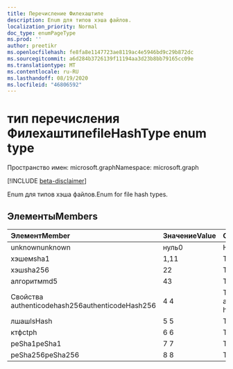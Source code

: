 ```yaml
---
title: Перечисление Филехаштипе
description: Enum для типов хэша файлов.
localization_priority: Normal
doc_type: enumPageType
ms.prod: ''
author: preetikr
ms.openlocfilehash: fe8fa8e1147723ae8119ac4e5946bd9c29b872dc
ms.sourcegitcommit: a6d284b3726139f11194aa3d23b8bb79165cc09e
ms.translationtype: MT
ms.contentlocale: ru-RU
ms.lasthandoff: 08/19/2020
ms.locfileid: "46806592"
---
```

# <a name="filehashtype-enum-type"></a><span data-ttu-id="f7284-103">тип перечисления Филехаштипе</span><span class="sxs-lookup"><span data-stu-id="f7284-103">fileHashType enum type</span></span>

<span data-ttu-id="f7284-104">Пространство имен: microsoft.graph</span><span class="sxs-lookup"><span data-stu-id="f7284-104">Namespace: microsoft.graph</span></span>

[!INCLUDE [beta-disclaimer](../../includes/beta-disclaimer.md)]

<span data-ttu-id="f7284-105">Enum для типов хэша файлов.</span><span class="sxs-lookup"><span data-stu-id="f7284-105">Enum for file hash types.</span></span>

## <a name="members"></a><span data-ttu-id="f7284-106">Элементы</span><span class="sxs-lookup"><span data-stu-id="f7284-106">Members</span></span>

|<span data-ttu-id="f7284-107">Элемент</span><span class="sxs-lookup"><span data-stu-id="f7284-107">Member</span></span>|<span data-ttu-id="f7284-108">Значение</span><span class="sxs-lookup"><span data-stu-id="f7284-108">Value</span></span>|<span data-ttu-id="f7284-109">Описание</span><span class="sxs-lookup"><span data-stu-id="f7284-109">Description</span></span>|
|:---|:---|:---|
|<span data-ttu-id="f7284-110">unknown</span><span class="sxs-lookup"><span data-stu-id="f7284-110">unknown</span></span>|<span data-ttu-id="f7284-111">нуль</span><span class="sxs-lookup"><span data-stu-id="f7284-111">0</span></span>|<span data-ttu-id="f7284-112">Неизвестный тип.</span><span class="sxs-lookup"><span data-stu-id="f7284-112">Unknown type.</span></span>|
|<span data-ttu-id="f7284-113">хэшем</span><span class="sxs-lookup"><span data-stu-id="f7284-113">sha1</span></span>|<span data-ttu-id="f7284-114">1,1</span><span class="sxs-lookup"><span data-stu-id="f7284-114">1</span></span>|<span data-ttu-id="f7284-115">Тип хеша SHA1.</span><span class="sxs-lookup"><span data-stu-id="f7284-115">SHA1 hash type.</span></span>|
|<span data-ttu-id="f7284-116">хэш</span><span class="sxs-lookup"><span data-stu-id="f7284-116">sha256</span></span>|<span data-ttu-id="f7284-117">2</span><span class="sxs-lookup"><span data-stu-id="f7284-117">2</span></span>| <span data-ttu-id="f7284-118">Тип хеша SHA256.</span><span class="sxs-lookup"><span data-stu-id="f7284-118">SHA256 hash type.</span></span>|
|<span data-ttu-id="f7284-119">алгоритм</span><span class="sxs-lookup"><span data-stu-id="f7284-119">md5</span></span>|<span data-ttu-id="f7284-120">4</span><span class="sxs-lookup"><span data-stu-id="f7284-120">3</span></span>| <span data-ttu-id="f7284-121">Тип хеша MD5.</span><span class="sxs-lookup"><span data-stu-id="f7284-121">MD5 hash type.</span></span>|
|<span data-ttu-id="f7284-122">Свойства authenticodehash256</span><span class="sxs-lookup"><span data-stu-id="f7284-122">authenticodeHash256</span></span>|<span data-ttu-id="f7284-123">4 </span><span class="sxs-lookup"><span data-stu-id="f7284-123">4</span></span>| <span data-ttu-id="f7284-124">Тип хеша свойства authenticodehash256.</span><span class="sxs-lookup"><span data-stu-id="f7284-124">AuthenticodeHash256 hash type.</span></span>|
|<span data-ttu-id="f7284-125">лшаш</span><span class="sxs-lookup"><span data-stu-id="f7284-125">lsHash</span></span>|<span data-ttu-id="f7284-126">5 </span><span class="sxs-lookup"><span data-stu-id="f7284-126">5</span></span>| <span data-ttu-id="f7284-127">Тип хеша Лшаш.</span><span class="sxs-lookup"><span data-stu-id="f7284-127">LsHash hash type.</span></span>|
|<span data-ttu-id="f7284-128">ктф</span><span class="sxs-lookup"><span data-stu-id="f7284-128">ctph</span></span>|<span data-ttu-id="f7284-129">6 </span><span class="sxs-lookup"><span data-stu-id="f7284-129">6</span></span>| <span data-ttu-id="f7284-130">Тип хеша КТФ.</span><span class="sxs-lookup"><span data-stu-id="f7284-130">CTPH hash type.</span></span>|
|<span data-ttu-id="f7284-131">peSha1</span><span class="sxs-lookup"><span data-stu-id="f7284-131">peSha1</span></span>|<span data-ttu-id="f7284-132">7 </span><span class="sxs-lookup"><span data-stu-id="f7284-132">7</span></span>| <span data-ttu-id="f7284-133">Тип хеша PESHA1.</span><span class="sxs-lookup"><span data-stu-id="f7284-133">PESHA1 hash type.</span></span>|
|<span data-ttu-id="f7284-134">peSha256</span><span class="sxs-lookup"><span data-stu-id="f7284-134">peSha256</span></span>|<span data-ttu-id="f7284-135">8 </span><span class="sxs-lookup"><span data-stu-id="f7284-135">8</span></span>| <span data-ttu-id="f7284-136">Тип хеша PESHA256.</span><span class="sxs-lookup"><span data-stu-id="f7284-136">PESHA256 hash type.</span></span>|

